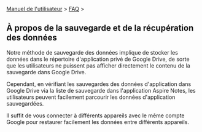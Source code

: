 [Manuel de l'utilisateur](/dragonnest/drawnote/manual/fr) > [FAQ](/dragonnest/drawnote/manual/en/q_a) >

À propos de la sauvegarde et de la récupération des données
---
Notre méthode de sauvegarde des données implique de stocker les données dans le répertoire d'application privé de Google Drive, de sorte que les utilisateurs ne puissent pas afficher directement le contenu de la sauvegarde dans Google Drive.

Cependant, en vérifiant les sauvegardes des données d'application dans Google Drive via la liste de sauvegarde dans l'application Aspire Notes, les utilisateurs peuvent facilement parcourir les données d'application sauvegardées.

Il suffit de vous connecter à différents appareils avec le même compte Google pour restaurer facilement les données entre différents appareils.